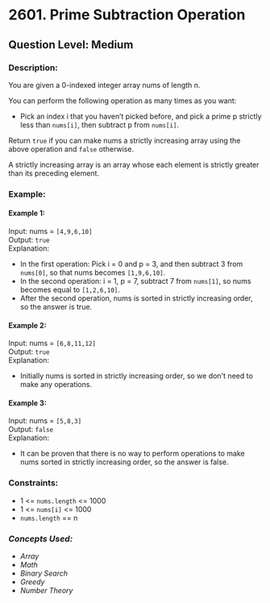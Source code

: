 # 2601. Prime Subtraction Operation
## Question Level: Medium
### Description:
You are given a 0-indexed integer array nums of length n.

You can perform the following operation as many times as you want:

- Pick an index i that you haven’t picked before, and pick a prime p strictly less than ``nums[i]``, then subtract p from ``nums[i]``.

Return ``true`` if you can make nums a strictly increasing array using the above operation and ``false`` otherwise.

A strictly increasing array is an array whose each element is strictly greater than its preceding element.

### Example:
#### Example 1:

Input: nums = ``[4,9,6,10]``<br>
Output: ``true``<br>
Explanation: 
- In the first operation: Pick i = 0 and p = 3, and then subtract 3 from ``nums[0]``, so that nums becomes ``[1,9,6,10]``.
- In the second operation: i = 1, p = 7, subtract 7 from ``nums[1]``, so nums becomes equal to ``[1,2,6,10]``.
- After the second operation, nums is sorted in strictly increasing order, so the answer is true.
#### Example 2:

Input: nums = ``[6,8,11,12]``<br>
Output: ``true``<br>
Explanation: 
- Initially nums is sorted in strictly increasing order, so we don't need to make any operations.
#### Example 3:

Input: nums = ``[5,8,3]``<br>
Output: ``false``<br>
Explanation: 
- It can be proven that there is no way to perform operations to make nums sorted in strictly increasing order, so the answer is false.

### Constraints:

- 1 <= `nums.length` <= 1000
- 1 <= `nums[i]` <= 1000
- ``nums.length`` == n

### <i>Concepts Used:
- Array
- Math
- Binary Search
- Greedy
- Number Theory </i>